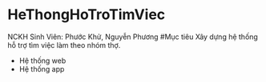 # HeThongHoTroTimViec
NCKH Sinh Viên: Phước Khử, Nguyễn Phương
#Mục tiêu
Xây dựng hệ thống hỗ trợ tìm việc làm theo nhóm thợ.
- Hệ thống web
- Hệ thống app

